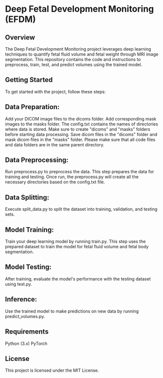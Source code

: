 # Deep Fetal Development Monitoring (EFDM)
## Overview
The Deep Fetal Development Monitoring project leverages deep learning techniques to quantify fetal fluid volume and fetal weight through MRI image segmentation. This repository contains the code and instructions to preprocess, train, test, and predict volumes using the trained model.

## Getting Started
To get started with the project, follow these steps:

## Data Preparation:

Add your DICOM image files to the dicoms folder.
Add corresponding mask images to the masks folder.
The config.txt contains the names of directories where data is stored. Make sure to create "dicoms" and "masks" folders before starting data processing.
Save dicom files in the "dicoms" folder and mask dicom files in the "masks" folder. Please make sure that all code files and data folders are in the same parent directory.
## Data Preprocessing:

Run preprocess.py to preprocess the data. This step prepares the data for training and testing.
Once run, the preprocess.py will create all the necessary directories based on the config.txt file.
## Data Splitting:

Execute split_data.py to split the dataset into training, validation, and testing sets.
## Model Training:

Train your deep learning model by running train.py. This step uses the prepared dataset to train the model for fetal fluid volume and fetal body segmentation.
## Model Testing:

After training, evaluate the model's performance with the testing dataset using test.py.
## Inference:

Use the trained model to make predictions on new data by running predict_volumes.py.
## Requirements
Python (3.x)
PyTorch 
## License
This project is licensed under the MIT License.
